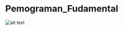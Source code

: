 ﻿# Pemograman_Fudamental

![alt text](https://encrypted-tbn0.gstatic.com/images?q=tbn:ANd9GcSPjlVLhj9rrc4nli7TYJidVZm2wmUGad4PlA&usqp=CAU?raw=true)
